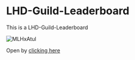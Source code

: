 # LHD-Guild-Leaderboard
This is a LHD-Guild-Leaderboard


![MLHxAtul](https://pbs.twimg.com/media/Exz0iQnVcAEJTql?format=jpg&name=240x240)

Open by <a href="https://lucid-lewin-aeef7f.netlify.app/">clicking here</a>
